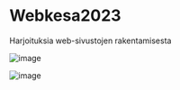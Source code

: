 # Webkesa2023
Harjoituksia web-sivustojen rakentamisesta

![image](https://github.com/TiViOpetus/Webkesa2023/assets/24242044/1d43a2e7-f70b-445a-9717-5f3e40d9030c)

![image](https://github.com/TiViOpetus/Webkesa2023/assets/24242044/183823bf-33cb-46eb-9bbb-21157ace7bd8)
